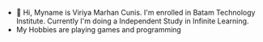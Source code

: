 
- 👋 Hi, Myname is Viriya Marhan Cunis. I'm enrolled in Batam Technology Institute. Currently I'm doing a Independent Study in Infinite Learning.
- My Hobbies are playing games and programming


<!---
ViriyaMarhanCunis/ViriyaMarhanCunis is a ✨ special ✨ repository because its `README.md` (this file) appears on your GitHub profile.
You can click the Preview link to take a look at your changes.
--->
